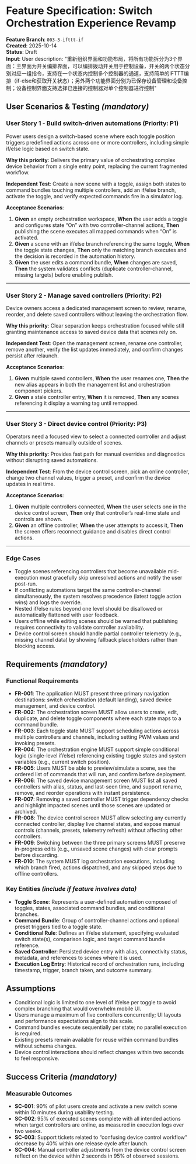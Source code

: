 # Feature Specification: Switch Orchestration Experience Revamp

**Feature Branch**: `003-3-ifttt-if`  
**Created**: 2025-10-14  
**Status**: Draft  
**Input**: User description: "重新组织界面和功能布局，将所有功能拆分为3个界面：主界面为开关编排界面，可以编排拨动开关用于控制设备，开关的两个状态分别对应一组指令，支持在一个状态内控制多个控制器的通道，支持简单的IFTTT编排（if-else和获取开关状态）；另外两个功能界面分别为已保存设备管理和设备控制；设备控制界面支持选择已连接的控制器对单个控制器进行控制"

## User Scenarios & Testing *(mandatory)*

### User Story 1 - Build switch-driven automations (Priority: P1)

Power users design a switch-based scene where each toggle position triggers predefined actions across one or more controllers, including simple if/else logic based on switch state.

**Why this priority**: Delivers the primary value of orchestrating complex device behavior from a single entry point, replacing the current fragmented workflow.

**Independent Test**: Create a new scene with a toggle, assign both states to command bundles touching multiple controllers, add an if/else branch, activate the toggle, and verify expected commands fire in a simulator log.

**Acceptance Scenarios**:

1. **Given** an empty orchestration workspace, **When** the user adds a toggle and configures state “On” with two controller-channel actions, **Then** publishing the scene executes all mapped commands when “On” is activated.
2. **Given** a scene with an if/else branch referencing the same toggle, **When** the toggle state changes, **Then** only the matching branch executes and the decision is recorded in the automation history.
3. **Given** the user edits a command bundle, **When** changes are saved, **Then** the system validates conflicts (duplicate controller-channel, missing targets) before enabling publish.

---

### User Story 2 - Manage saved controllers (Priority: P2)

Device owners access a dedicated management screen to review, rename, reorder, and delete saved controllers without leaving the orchestration flow.

**Why this priority**: Clear separation keeps orchestration focused while still granting maintenance access to saved device data that scenes rely on.

**Independent Test**: Open the management screen, rename one controller, remove another, verify the list updates immediately, and confirm changes persist after relaunch.

**Acceptance Scenarios**:

1. **Given** multiple saved controllers, **When** the user renames one, **Then** the new alias appears in both the management list and orchestration component pickers.
2. **Given** a stale controller entry, **When** it is removed, **Then** any scenes referencing it display a warning tag until remapped.

---

### User Story 3 - Direct device control (Priority: P3)

Operators need a focused view to select a connected controller and adjust channels or presets manually outside of scenes.

**Why this priority**: Provides fast path for manual overrides and diagnostics without disrupting saved automations.

**Independent Test**: From the device control screen, pick an online controller, change two channel values, trigger a preset, and confirm the device updates in real time.

**Acceptance Scenarios**:

1. **Given** multiple controllers connected, **When** the user selects one in the device control screen, **Then** only that controller’s real-time state and controls are shown.
2. **Given** an offline controller, **When** the user attempts to access it, **Then** the screen offers reconnect guidance and disables direct control actions.

---

### Edge Cases

- Toggle scenes referencing controllers that become unavailable mid-execution must gracefully skip unresolved actions and notify the user post-run.
- If conflicting automations target the same controller-channel simultaneously, the system resolves precedence (latest toggle action wins) and logs the override.
- Nested if/else rules beyond one level should be disallowed or automatically flattened with user feedback.
- Users offline while editing scenes should be warned that publishing requires connectivity to validate controller availability.
- Device control screen should handle partial controller telemetry (e.g., missing channel data) by showing fallback placeholders rather than blocking access.

## Requirements *(mandatory)*

### Functional Requirements

- **FR-001**: The application MUST present three primary navigation destinations: switch orchestration (default landing), saved device management, and device control.
- **FR-002**: The orchestration screen MUST allow users to create, edit, duplicate, and delete toggle components where each state maps to a command bundle.
- **FR-003**: Each toggle state MUST support scheduling actions across multiple controllers and channels, including setting PWM values and invoking presets.
- **FR-004**: The orchestration engine MUST support simple conditional logic (single-level if/else) referencing existing toggle states and system variables (e.g., current switch position).
- **FR-005**: Users MUST be able to preview/simulate a scene, see the ordered list of commands that will run, and confirm before deployment.
- **FR-006**: The saved device management screen MUST list all saved controllers with alias, status, and last-seen time, and support rename, remove, and reorder operations with instant persistence.
- **FR-007**: Removing a saved controller MUST trigger dependency checks and highlight impacted scenes until those scenes are updated or archived.
- **FR-008**: The device control screen MUST allow selecting any currently connected controller, display live channel states, and expose manual controls (channels, presets, telemetry refresh) without affecting other controllers.
- **FR-009**: Switching between the three primary screens MUST preserve in-progress edits (e.g., unsaved scene changes) with clear prompts before discarding.
- **FR-010**: The system MUST log orchestration executions, including which branch fired, actions dispatched, and any skipped steps due to offline controllers.

### Key Entities *(include if feature involves data)*

- **Toggle Scene**: Represents a user-defined automation composed of toggles, states, associated command bundles, and conditional branches.
- **Command Bundle**: Group of controller-channel actions and optional preset triggers tied to a toggle state.
- **Conditional Rule**: Defines an if/else statement, specifying evaluated switch state(s), comparison logic, and target command bundle reference.
- **Saved Controller**: Persisted device entry with alias, connectivity status, metadata, and references to scenes where it is used.
- **Execution Log Entry**: Historical record of orchestration runs, including timestamp, trigger, branch taken, and outcome summary.

## Assumptions

- Conditional logic is limited to one level of if/else per toggle to avoid complex branching that would overwhelm mobile UI.
- Users manage a maximum of five controllers concurrently; UI layouts and performance expectations align to this scale.
- Command bundles execute sequentially per state; no parallel execution is required.
- Existing presets remain available for reuse within command bundles without schema changes.
- Device control interactions should reflect changes within two seconds to feel responsive.

## Success Criteria *(mandatory)*

### Measurable Outcomes

- **SC-001**: 90% of pilot users create and activate a new switch scene within 10 minutes during usability testing.
- **SC-002**: 95% of executed scenes complete with all intended actions when target controllers are online, as measured in execution logs over two weeks.
- **SC-003**: Support tickets related to “confusing device control workflow” decrease by 40% within one release cycle after launch.
- **SC-004**: Manual controller adjustments from the device control screen reflect on the device within 2 seconds in 95% of observed sessions.
